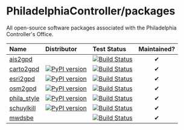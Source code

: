 # PhiladelphiaController/packages

All open-source software packages associated with the Philadelphia Controller's Office.

| Name | Distributor | Test Status | Maintained? |
| :--- | :---------- | :---------- | :---------: |
| [ais2gpd](https://www.github.com/PhiladelphiaController/ais2gpd)| | [![Build Status](https://travis-ci.org/PhiladelphiaController/ais2gpd.png?branch=master)](https://travis-ci.org/PhiladelphiaController/ais2gpd) | ✔|
| [carto2gpd](https://www.github.com/PhiladelphiaController/carto2gpd)| [![PyPI version](https://img.shields.io/pypi/v/carto2gpd.svg)](https://pypi.org/project/carto2gpd)| [![Build Status](https://travis-ci.org/PhiladelphiaController/carto2gpd.png?branch=master)](https://travis-ci.org/PhiladelphiaController/carto2gpd) | ✔|
| [esri2gpd](https://www.github.com/PhiladelphiaController/esri2gpd)| [![PyPI version](https://img.shields.io/pypi/v/esri2gpd.svg)](https://pypi.org/project/esri2gpd)| [![Build Status](https://travis-ci.org/PhiladelphiaController/esri2gpd.png?branch=master)](https://travis-ci.org/PhiladelphiaController/esri2gpd) | ✔|
| [osm2gpd](https://www.github.com/PhiladelphiaController/osm2gpd)| [![PyPI version](https://img.shields.io/pypi/v/osm2gpd.svg)](https://pypi.org/project/osm2gpd)| [![Build Status](https://travis-ci.org/PhiladelphiaController/osm2gpd.png?branch=master)](https://travis-ci.org/PhiladelphiaController/osm2gpd) | ✔|
| [phila_style](https://www.github.com/PhiladelphiaController/phila_style)| [![PyPI version](https://img.shields.io/pypi/v/phila_style.svg)](https://pypi.org/project/phila_style)| [![Build Status](https://travis-ci.org/PhiladelphiaController/phila_style.png?branch=master)](https://travis-ci.org/PhiladelphiaController/phila_style) | ✔|
| [schuylkill](https://www.github.com/PhiladelphiaController/schuylkill)| [![PyPI version](https://img.shields.io/pypi/v/schuylkill.svg)](https://pypi.org/project/schuylkill)| [![Build Status](https://travis-ci.org/PhiladelphiaController/schuylkill.png?branch=master)](https://travis-ci.org/PhiladelphiaController/schuylkill) | ✔|
| [mwdsbe](https://www.github.com/PhiladelphiaController/mwdsbe)| | [![Build Status](https://travis-ci.org/PhiladelphiaController/mwdsbe.png?branch=master)](https://travis-ci.org/PhiladelphiaController/mwdsbe) | ✔|